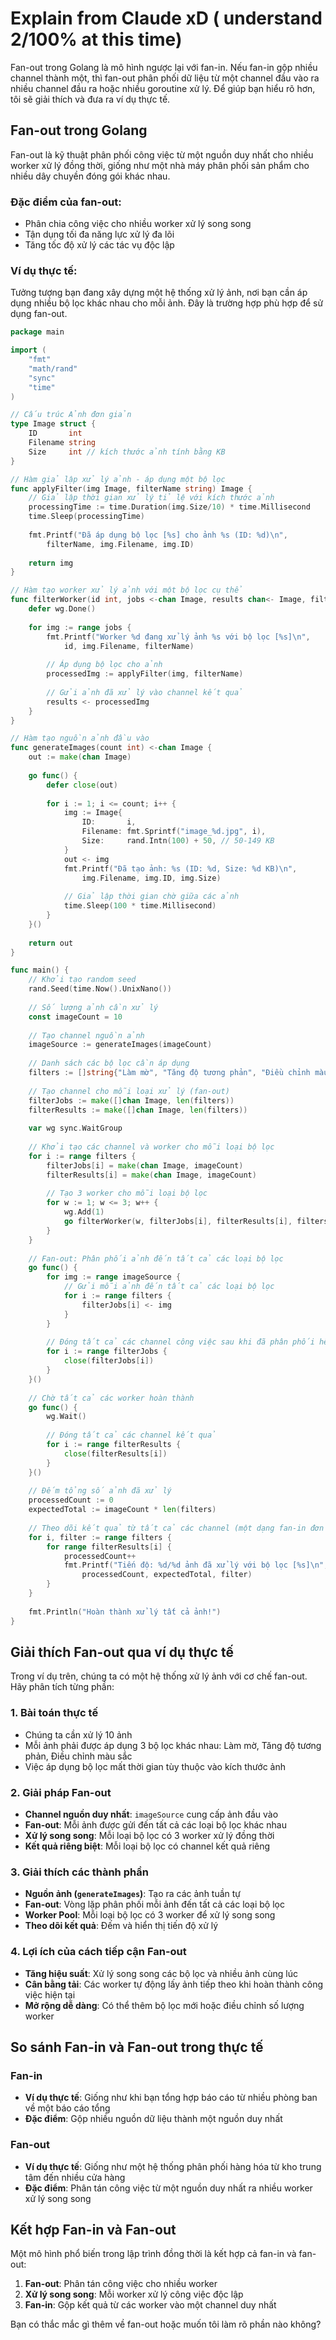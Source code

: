 # Explain from Claude xD ( understand 2/100% at this time)
Fan-out trong Golang là mô hình ngược lại với fan-in. Nếu fan-in gộp nhiều channel thành một, thì fan-out phân phối dữ liệu từ một channel đầu vào ra nhiều channel đầu ra hoặc nhiều goroutine xử lý. Để giúp bạn hiểu rõ hơn, tôi sẽ giải thích và đưa ra ví dụ thực tế.

## Fan-out trong Golang

Fan-out là kỹ thuật phân phối công việc từ một nguồn duy nhất cho nhiều worker xử lý đồng thời, giống như một nhà máy phân phối sản phẩm cho nhiều dây chuyền đóng gói khác nhau.

### Đặc điểm của fan-out:
- Phân chia công việc cho nhiều worker xử lý song song
- Tận dụng tối đa năng lực xử lý đa lõi
- Tăng tốc độ xử lý các tác vụ độc lập

### Ví dụ thực tế:
Tưởng tượng bạn đang xây dựng một hệ thống xử lý ảnh, nơi bạn cần áp dụng nhiều bộ lọc khác nhau cho mỗi ảnh. Đây là trường hợp phù hợp để sử dụng fan-out.
```go
package main

import (
	"fmt"
	"math/rand"
	"sync"
	"time"
)

// Cấu trúc Ảnh đơn giản
type Image struct {
	ID       int
	Filename string
	Size     int // kích thước ảnh tính bằng KB
}

// Hàm giả lập xử lý ảnh - áp dụng một bộ lọc
func applyFilter(img Image, filterName string) Image {
	// Giả lập thời gian xử lý tỉ lệ với kích thước ảnh
	processingTime := time.Duration(img.Size/10) * time.Millisecond
	time.Sleep(processingTime)
	
	fmt.Printf("Đã áp dụng bộ lọc [%s] cho ảnh %s (ID: %d)\n", 
		filterName, img.Filename, img.ID)
	
	return img
}

// Hàm tạo worker xử lý ảnh với một bộ lọc cụ thể
func filterWorker(id int, jobs <-chan Image, results chan<- Image, filterName string, wg *sync.WaitGroup) {
	defer wg.Done()
	
	for img := range jobs {
		fmt.Printf("Worker %d đang xử lý ảnh %s với bộ lọc [%s]\n", 
			id, img.Filename, filterName)
		
		// Áp dụng bộ lọc cho ảnh
		processedImg := applyFilter(img, filterName)
		
		// Gửi ảnh đã xử lý vào channel kết quả
		results <- processedImg
	}
}

// Hàm tạo nguồn ảnh đầu vào
func generateImages(count int) <-chan Image {
	out := make(chan Image)
	
	go func() {
		defer close(out)
		
		for i := 1; i <= count; i++ {
			img := Image{
				ID:       i,
				Filename: fmt.Sprintf("image_%d.jpg", i),
				Size:     rand.Intn(100) + 50, // 50-149 KB
			}
			out <- img
			fmt.Printf("Đã tạo ảnh: %s (ID: %d, Size: %d KB)\n", 
				img.Filename, img.ID, img.Size)
			
			// Giả lập thời gian chờ giữa các ảnh
			time.Sleep(100 * time.Millisecond)
		}
	}()
	
	return out
}

func main() {
	// Khởi tạo random seed
	rand.Seed(time.Now().UnixNano())
	
	// Số lượng ảnh cần xử lý
	const imageCount = 10
	
	// Tạo channel nguồn ảnh
	imageSource := generateImages(imageCount)
	
	// Danh sách các bộ lọc cần áp dụng
	filters := []string{"Làm mờ", "Tăng độ tương phản", "Điều chỉnh màu sắc"}
	
	// Tạo channel cho mỗi loại xử lý (fan-out)
	filterJobs := make([]chan Image, len(filters))
	filterResults := make([]chan Image, len(filters))
	
	var wg sync.WaitGroup
	
	// Khởi tạo các channel và worker cho mỗi loại bộ lọc
	for i := range filters {
		filterJobs[i] = make(chan Image, imageCount)
		filterResults[i] = make(chan Image, imageCount)
		
		// Tạo 3 worker cho mỗi loại bộ lọc
		for w := 1; w <= 3; w++ {
			wg.Add(1)
			go filterWorker(w, filterJobs[i], filterResults[i], filters[i], &wg)
		}
	}
	
	// Fan-out: Phân phối ảnh đến tất cả các loại bộ lọc
	go func() {
		for img := range imageSource {
			// Gửi mỗi ảnh đến tất cả các loại bộ lọc
			for i := range filters {
				filterJobs[i] <- img
			}
		}
		
		// Đóng tất cả các channel công việc sau khi đã phân phối hết
		for i := range filterJobs {
			close(filterJobs[i])
		}
	}()
	
	// Chờ tất cả các worker hoàn thành
	go func() {
		wg.Wait()
		
		// Đóng tất cả các channel kết quả
		for i := range filterResults {
			close(filterResults[i])
		}
	}()
	
	// Đếm tổng số ảnh đã xử lý
	processedCount := 0
	expectedTotal := imageCount * len(filters)
	
	// Theo dõi kết quả từ tất cả các channel (một dạng fan-in đơn giản)
	for i, filter := range filters {
		for range filterResults[i] {
			processedCount++
			fmt.Printf("Tiến độ: %d/%d ảnh đã xử lý với bộ lọc [%s]\n", 
				processedCount, expectedTotal, filter)
		}
	}
	
	fmt.Println("Hoàn thành xử lý tất cả ảnh!")
}
```

## Giải thích Fan-out qua ví dụ thực tế

Trong ví dụ trên, chúng ta có một hệ thống xử lý ảnh với cơ chế fan-out. Hãy phân tích từng phần:

### 1. Bài toán thực tế
- Chúng ta cần xử lý 10 ảnh
- Mỗi ảnh phải được áp dụng 3 bộ lọc khác nhau: Làm mờ, Tăng độ tương phản, Điều chỉnh màu sắc
- Việc áp dụng bộ lọc mất thời gian tùy thuộc vào kích thước ảnh

### 2. Giải pháp Fan-out
- **Channel nguồn duy nhất**: `imageSource` cung cấp ảnh đầu vào
- **Fan-out**: Mỗi ảnh được gửi đến tất cả các loại bộ lọc khác nhau
- **Xử lý song song**: Mỗi loại bộ lọc có 3 worker xử lý đồng thời
- **Kết quả riêng biệt**: Mỗi loại bộ lọc có channel kết quả riêng

### 3. Giải thích các thành phần
- **Nguồn ảnh (`generateImages`)**: Tạo ra các ảnh tuần tự
- **Fan-out**: Vòng lặp phân phối mỗi ảnh đến tất cả các loại bộ lọc
- **Worker Pool**: Mỗi loại bộ lọc có 3 worker để xử lý song song
- **Theo dõi kết quả**: Đếm và hiển thị tiến độ xử lý

### 4. Lợi ích của cách tiếp cận Fan-out
- **Tăng hiệu suất**: Xử lý song song các bộ lọc và nhiều ảnh cùng lúc
- **Cân bằng tải**: Các worker tự động lấy ảnh tiếp theo khi hoàn thành công việc hiện tại
- **Mở rộng dễ dàng**: Có thể thêm bộ lọc mới hoặc điều chỉnh số lượng worker

## So sánh Fan-in và Fan-out trong thực tế

### Fan-in
- **Ví dụ thực tế**: Giống như khi bạn tổng hợp báo cáo từ nhiều phòng ban về một báo cáo tổng
- **Đặc điểm**: Gộp nhiều nguồn dữ liệu thành một nguồn duy nhất

### Fan-out
- **Ví dụ thực tế**: Giống như một hệ thống phân phối hàng hóa từ kho trung tâm đến nhiều cửa hàng
- **Đặc điểm**: Phân tán công việc từ một nguồn duy nhất ra nhiều worker xử lý song song

## Kết hợp Fan-in và Fan-out

Một mô hình phổ biến trong lập trình đồng thời là kết hợp cả fan-in và fan-out:
1. **Fan-out**: Phân tán công việc cho nhiều worker
2. **Xử lý song song**: Mỗi worker xử lý công việc độc lập
3. **Fan-in**: Gộp kết quả từ các worker vào một channel duy nhất

Bạn có thắc mắc gì thêm về fan-out hoặc muốn tôi làm rõ phần nào không?